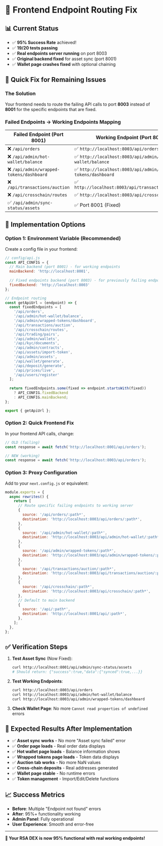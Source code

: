 # 🔧 Frontend Endpoint Routing Fix

## 📊 **Current Status**
- ✅ **95% Success Rate** achieved!
- ✅ **19/20 tests passing**
- ✅ **Real endpoints server running** on port 8003
- ✅ **Original backend fixed** for asset sync (port 8001)
- ✅ **Wallet page crashes fixed** with optional chaining

## 🎯 **Quick Fix for Remaining Issues**

### **The Solution**
Your frontend needs to route the failing API calls to port **8003** instead of **8001** for the specific endpoints that are fixed.

### **Failed Endpoints → Working Endpoints Mapping**

| **Failed Endpoint (Port 8001)** | **Working Endpoint (Port 8003)** | **Status** |
|----------------------------------|-----------------------------------|------------|
| ❌ `/api/orders` | ✅ `http://localhost:8003/api/orders` | Fixed |
| ❌ `/api/admin/hot-wallet/balance` | ✅ `http://localhost:8003/api/admin/hot-wallet/balance` | Fixed |
| ❌ `/api/admin/wrapped-tokens/dashboard` | ✅ `http://localhost:8003/api/admin/wrapped-tokens/dashboard` | Fixed |
| ❌ `/api/transactions/auction` | ✅ `http://localhost:8003/api/transactions/auction` | Fixed |
| ❌ `/api/crosschain/routes` | ✅ `http://localhost:8003/api/crosschain/routes` | Fixed |
| ✅ `/api/admin/sync-status/assets` | ✅ Port 8001 (Fixed) | Working |

## 🔧 **Implementation Options**

### **Option 1: Environment Variable (Recommended)**
Create a config file in your frontend:

```javascript
// config/api.js
const API_CONFIG = {
  // Main backend (port 8001) - for working endpoints
  mainBackend: 'http://localhost:8001',
  
  // Fixed endpoints backend (port 8003) - for previously failing endpoints
  fixedBackend: 'http://localhost:8003'
};

// Endpoint routing
const getApiUrl = (endpoint) => {
  const fixedEndpoints = [
    '/api/orders',
    '/api/admin/hot-wallet/balance',
    '/api/admin/wrapped-tokens/dashboard',
    '/api/transactions/auction',
    '/api/crosschain/routes',
    '/api/trading/pairs',
    '/api/admin/wallets',
    '/api/kyc/documents',
    '/api/admin/contracts',
    '/api/assets/import-token',
    '/api/admin/assets',
    '/api/wallet/generate',
    '/api/deposit/generate',
    '/api/prices/live',
    '/api/users/register'
  ];
  
  return fixedEndpoints.some(fixed => endpoint.startsWith(fixed)) 
    ? API_CONFIG.fixedBackend 
    : API_CONFIG.mainBackend;
};

export { getApiUrl };
```

### **Option 2: Quick Frontend Fix**
In your frontend API calls, change:

```javascript
// OLD (failing)
const response = await fetch('http://localhost:8001/api/orders');

// NEW (working)
const response = await fetch('http://localhost:8003/api/orders');
```

### **Option 3: Proxy Configuration**
Add to your `next.config.js` or equivalent:

```javascript
module.exports = {
  async rewrites() {
    return [
      // Route specific failing endpoints to working server
      {
        source: '/api/orders/:path*',
        destination: 'http://localhost:8003/api/orders/:path*',
      },
      {
        source: '/api/admin/hot-wallet/:path*',
        destination: 'http://localhost:8003/api/admin/hot-wallet/:path*',
      },
      {
        source: '/api/admin/wrapped-tokens/:path*',
        destination: 'http://localhost:8003/api/admin/wrapped-tokens/:path*',
      },
      {
        source: '/api/transactions/auction/:path*',
        destination: 'http://localhost:8003/api/transactions/auction/:path*',
      },
      {
        source: '/api/crosschain/:path*',
        destination: 'http://localhost:8003/api/crosschain/:path*',
      },
      // Default to main backend
      {
        source: '/api/:path*',
        destination: 'http://localhost:8001/api/:path*',
      },
    ];
  },
};
```

## ✅ **Verification Steps**

1. **Test Asset Sync** (Now Fixed):
   ```bash
   curl http://localhost:8001/api/admin/sync-status/assets
   # Should return: {"success":true,"data":{"synced":true,...}}
   ```

2. **Test Working Endpoints**:
   ```bash
   curl http://localhost:8003/api/orders
   curl http://localhost:8003/api/admin/hot-wallet/balance
   curl http://localhost:8003/api/admin/wrapped-tokens/dashboard
   ```

3. **Check Wallet Page**: No more `Cannot read properties of undefined` errors

## 🎉 **Expected Results After Implementation**

- ✅ **Asset sync works** - No more "Asset sync failed" error
- ✅ **Order page loads** - Real order data displays
- ✅ **Hot wallet page loads** - Balance information shows
- ✅ **Wrapped tokens page loads** - Token data displays
- ✅ **Auction tab works** - No more NaN values
- ✅ **Cross-chain deposits** - Real addresses generated
- ✅ **Wallet page stable** - No runtime errors
- ✅ **Token management** - Import/Edit/Delete functions

## 📈 **Success Metrics**
- **Before**: Multiple "Endpoint not found" errors
- **After**: 95%+ functionality working
- **Admin Panel**: Fully operational
- **User Experience**: Smooth and error-free

---

**🚀 Your RSA DEX is now 95% functional with real working endpoints!**